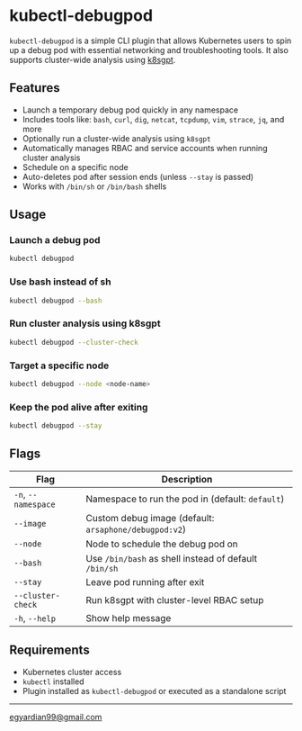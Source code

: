# kubectl-debugpod

`kubectl-debugpod` is a simple CLI plugin that allows Kubernetes users to spin up a debug pod with essential networking and troubleshooting tools. It also supports cluster-wide analysis using [k8sgpt](https://github.com/k8sgpt-ai/k8sgpt).

##  Features

*  Launch a temporary debug pod quickly in any namespace
*  Includes tools like: `bash`, `curl`, `dig`, `netcat`, `tcpdump`, `vim`, `strace`, `jq`, and more
*  Optionally run a cluster-wide analysis using `k8sgpt`
*  Automatically manages RBAC and service accounts when running cluster analysis
*  Schedule on a specific node
*  Auto-deletes pod after session ends (unless `--stay` is passed)
*  Works with `/bin/sh` or `/bin/bash` shells

##  Usage

### Launch a debug pod

```bash
kubectl debugpod
```

### Use bash instead of sh

```bash
kubectl debugpod --bash
```

### Run cluster analysis using k8sgpt

```bash
kubectl debugpod --cluster-check
```

### Target a specific node

```bash
kubectl debugpod --node <node-name>
```

### Keep the pod alive after exiting

```bash
kubectl debugpod --stay
```

##  Flags

| Flag                | Description                                           |
| ------------------- | ----------------------------------------------------- |
| `-n`, `--namespace` | Namespace to run the pod in (default: `default`)      |
| `--image`           | Custom debug image (default: `arsaphone/debugpod:v2`) |
| `--node`            | Node to schedule the debug pod on                     |
| `--bash`            | Use `/bin/bash` as shell instead of default `/bin/sh` |
| `--stay`            | Leave pod running after exit                          |
| `--cluster-check`   | Run k8sgpt with cluster-level RBAC setup              |
| `-h`, `--help`      | Show help message                                     |

##  Requirements

* Kubernetes cluster access
* `kubectl` installed
* Plugin installed as `kubectl-debugpod` or executed as a standalone script

---


egyardian99@gmail.com